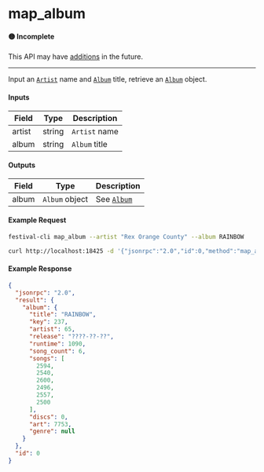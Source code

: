 # map_album

#### 🟡 Incomplete
This API may have [additions](/api-stability/marker.md) in the future.

---

Input an [`Artist`](/common-objects/artist.md) name and [`Album`](/common-objects/album.md) title, retrieve an [`Album`](/common-objects/album.md) object.

#### Inputs

| Field  | Type   | Description |
|--------|--------|-------------|
| artist | string | `Artist` name
| album  | string | `Album` title

#### Outputs

| Field | Type            | Description |
|-------|-----------------|-------------|
| album | `Album` object | See [`Album`](/common-objects/album.md)

#### Example Request
```bash
festival-cli map_album --artist "Rex Orange County" --album RAINBOW
```
```bash
curl http://localhost:18425 -d '{"jsonrpc":"2.0","id":0,"method":"map_album","params":{"artist":"Rex Orange County","album":"RAINBOW"}}'
```

#### Example Response
```json
{
  "jsonrpc": "2.0",
  "result": {
    "album": {
      "title": "RAINBOW",
      "key": 237,
      "artist": 65,
      "release": "????-??-??",
      "runtime": 1090,
      "song_count": 6,
      "songs": [
        2594,
        2540,
        2600,
        2496,
        2557,
        2500
      ],
      "discs": 0,
      "art": 7753,
      "genre": null
    }
  },
  "id": 0
}
```
